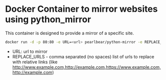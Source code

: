 # Docker Container to mirror websites using python_mirror

This container is designed to provide a mirror of a specific site.

```bash
docker run -d -p 80:80 -e URL=<url> pearlbear/python-mirror -e REPLACE_URLS=url_to_replace,url_to_replace
```

- URL: url to mirror
- REPLACE_URLS - comma separated (no spaces) list of urls to replace with relative links (like http://www.example.com,http://example.com,https://www.example.com,http://example.com)